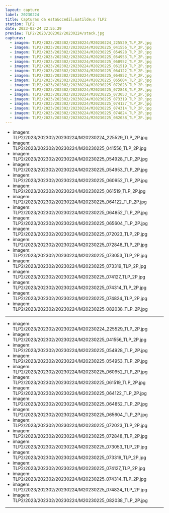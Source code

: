 ```yaml
---
layout: capture
label: 20230224
title: Capturas da esta&ccedil;&atilde;o TLP2
station: TLP2
date: 2023-02-24 22:55:29
preview: TLP2/2023/202302/20230224/stack.jpg
capturas:
  - imagem: TLP2/2023/202302/20230224/M20230224_225529_TLP_2P.jpg
  - imagem: TLP2/2023/202302/20230224/M20230225_041556_TLP_2P.jpg
  - imagem: TLP2/2023/202302/20230224/M20230225_054928_TLP_2P.jpg
  - imagem: TLP2/2023/202302/20230224/M20230225_054953_TLP_2P.jpg
  - imagem: TLP2/2023/202302/20230224/M20230225_060952_TLP_2P.jpg
  - imagem: TLP2/2023/202302/20230224/M20230225_061519_TLP_2P.jpg
  - imagem: TLP2/2023/202302/20230224/M20230225_064122_TLP_2P.jpg
  - imagem: TLP2/2023/202302/20230224/M20230225_064852_TLP_2P.jpg
  - imagem: TLP2/2023/202302/20230224/M20230225_065604_TLP_2P.jpg
  - imagem: TLP2/2023/202302/20230224/M20230225_072023_TLP_2P.jpg
  - imagem: TLP2/2023/202302/20230224/M20230225_072848_TLP_2P.jpg
  - imagem: TLP2/2023/202302/20230224/M20230225_073053_TLP_2P.jpg
  - imagem: TLP2/2023/202302/20230224/M20230225_073319_TLP_2P.jpg
  - imagem: TLP2/2023/202302/20230224/M20230225_074127_TLP_2P.jpg
  - imagem: TLP2/2023/202302/20230224/M20230225_074314_TLP_2P.jpg
  - imagem: TLP2/2023/202302/20230224/M20230225_074824_TLP_2P.jpg
  - imagem: TLP2/2023/202302/20230224/M20230225_082038_TLP_2P.jpg
---
```

  - imagem: TLP2/2023/202302/20230224/M20230224_225529_TLP_2P.jpg
  - imagem: TLP2/2023/202302/20230224/M20230225_041556_TLP_2P.jpg
  - imagem: TLP2/2023/202302/20230224/M20230225_054928_TLP_2P.jpg
  - imagem: TLP2/2023/202302/20230224/M20230225_054953_TLP_2P.jpg
  - imagem: TLP2/2023/202302/20230224/M20230225_060952_TLP_2P.jpg
  - imagem: TLP2/2023/202302/20230224/M20230225_061519_TLP_2P.jpg
  - imagem: TLP2/2023/202302/20230224/M20230225_064122_TLP_2P.jpg
  - imagem: TLP2/2023/202302/20230224/M20230225_064852_TLP_2P.jpg
  - imagem: TLP2/2023/202302/20230224/M20230225_065604_TLP_2P.jpg
  - imagem: TLP2/2023/202302/20230224/M20230225_072023_TLP_2P.jpg
  - imagem: TLP2/2023/202302/20230224/M20230225_072848_TLP_2P.jpg
  - imagem: TLP2/2023/202302/20230224/M20230225_073053_TLP_2P.jpg
  - imagem: TLP2/2023/202302/20230224/M20230225_073319_TLP_2P.jpg
  - imagem: TLP2/2023/202302/20230224/M20230225_074127_TLP_2P.jpg
  - imagem: TLP2/2023/202302/20230224/M20230225_074314_TLP_2P.jpg
  - imagem: TLP2/2023/202302/20230224/M20230225_074824_TLP_2P.jpg
  - imagem: TLP2/2023/202302/20230224/M20230225_082038_TLP_2P.jpg
---
  - imagem: TLP2/2023/202302/20230224/M20230224_225529_TLP_2P.jpg
  - imagem: TLP2/2023/202302/20230224/M20230225_041556_TLP_2P.jpg
  - imagem: TLP2/2023/202302/20230224/M20230225_054928_TLP_2P.jpg
  - imagem: TLP2/2023/202302/20230224/M20230225_054953_TLP_2P.jpg
  - imagem: TLP2/2023/202302/20230224/M20230225_060952_TLP_2P.jpg
  - imagem: TLP2/2023/202302/20230224/M20230225_061519_TLP_2P.jpg
  - imagem: TLP2/2023/202302/20230224/M20230225_064122_TLP_2P.jpg
  - imagem: TLP2/2023/202302/20230224/M20230225_064852_TLP_2P.jpg
  - imagem: TLP2/2023/202302/20230224/M20230225_065604_TLP_2P.jpg
  - imagem: TLP2/2023/202302/20230224/M20230225_072023_TLP_2P.jpg
  - imagem: TLP2/2023/202302/20230224/M20230225_072848_TLP_2P.jpg
  - imagem: TLP2/2023/202302/20230224/M20230225_073053_TLP_2P.jpg
  - imagem: TLP2/2023/202302/20230224/M20230225_073319_TLP_2P.jpg
  - imagem: TLP2/2023/202302/20230224/M20230225_074127_TLP_2P.jpg
  - imagem: TLP2/2023/202302/20230224/M20230225_074314_TLP_2P.jpg
  - imagem: TLP2/2023/202302/20230224/M20230225_074824_TLP_2P.jpg
  - imagem: TLP2/2023/202302/20230224/M20230225_082038_TLP_2P.jpg
---
